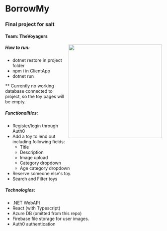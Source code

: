 # BorrowMy

### Final project for salt
#### Team: TheVoyagers

<img align="right" src="https://github.com/Kevin-S1/salt_final_project/blob/main/image1.gif" width="300px" />

##### How to run:
- dotnet restore in project folder
- npm i in ClientApp
- dotnet run

** Currently no working database connected to project, so the toy pages will be empty.

##### Functionalities:
- Register/login through Auth0
- Add a toy to lend out including following fields:
    - Title
    - Description
    - Image upload
    - Category dropdown
    - Age category dropdown
- Reserve someone else's toy.
- Search and Filter toys

##### Technologies:
- .NET WebAPI
- React (with Typescript)
- Azure DB (omitted from this repo)
- Firebase file storage for user images.
- Auth0 authentication
